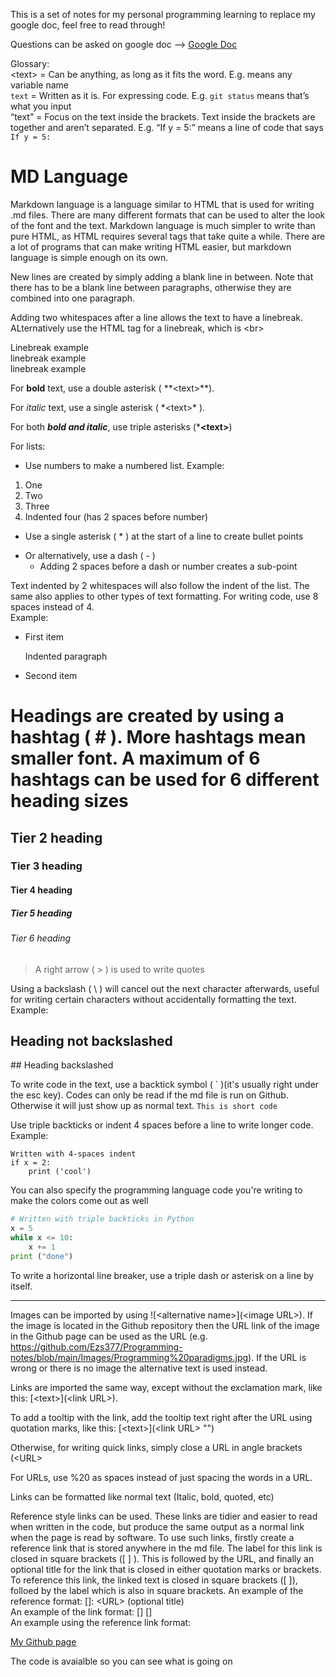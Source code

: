 This is a set of notes for my personal programming learning to replace my google doc, feel free to read through!

Questions can be asked on google doc \--> [Google Doc](https://docs.google.com/document/d/1sO_c73nbQS5we_01ClfYhlaP1bwsfsLS6uQwVXQlr6U/edit)

Glossary:  
\<text> = Can be anything, as long as it fits the word. E.g. <variable> means any variable name  
`text` = Written as it is. For expressing code. E.g. `git status` means that’s what you input  
“text” = Focus on the text inside the brackets. Text inside the brackets are together and aren’t separated. E.g. “If y = 5:” means a line of code that says `If y = 5:` 

# MD Language
Markdown language is a language similar to HTML that is used for writing .md files. There are many different formats that can be used to alter the look of the font and the text.
Markdown language is much simpler to write than pure HTML, as HTML requires several tags that take quite a while. There are a lot of programs that can make writing HTML easier, 
but markdown language is simple enough on its own. 

New lines are created by simply adding a blank line in between. Note that there has to be a blank line between paragraphs, otherwise they are combined into one paragraph.

Adding two whitespaces after a line allows the text to have a linebreak. ALternatively use the HTML tag for a linebreak, which is \<br>

Linebreak example  
linebreak example<br>
linebreak example

For **bold** text, use a double asterisk ( \**\<text>**).

For *italic* text, use a single asterisk ( \*\<text>* ).

For both ***bold and italic***, use triple asterisks  (\***\<text>**)

For lists:
- Use numbers to make a numbered list. Example:

1. One
2. Two
3. Three
  4. Indented four (has 2 spaces before number)

* Use a single asterisk ( \* ) at the start of a line to create bullet points

- Or alternatively, use a dash ( \- )
  - Adding 2 spaces before a dash or number creates a sub-point

Text indented by 2 whitespaces will also follow the indent of the list. The same also applies to other types of text formatting. 
For writing code, use 8 spaces instead of 4.  
Example:

- First item

  Indented paragraph

- Second item

# Headings are created by using a hashtag ( \# ). More hashtags mean smaller font. A maximum of 6 hashtags can be used for 6 different heading sizes
## Tier 2 heading
### Tier 3 heading
#### Tier 4 heading
##### Tier 5 heading
###### Tier 6 heading

> A right arrow ( \> ) is used to write quotes

Using a backslash ( \\ ) will cancel out the next character afterwards, useful for writing certain characters without accidentally formatting the text. Example:

## Heading not backslashed
\## Heading backslashed

To write code in the text, use a backtick symbol ( \` )(it's usually right under the esc key). Codes can only be read if the md file is run on Github. Otherwise it will just show up as normal text.
`This is short code`

Use triple backticks or indent 4 spaces before a line to write longer code. Example:

    Written with 4-spaces indent
	if x = 2:
		print ('cool')


You can also specify the programming language code you're writing to make the colors come out as well 
```Python
# Written with triple backticks in Python
x = 5
while x <= 10:
	x += 1
print ("done")
```

To write a horizontal line breaker, use a triple dash or asterisk on a line by itself.
***


Images can be imported by using \![\<alternative name>](\<image URL>). If the image is located in the Github repository then the URL link of the image in the Github page can be used as the URL 
(e.g. https://github.com/Ezs377/Programming-notes/blob/main/Images/Programming%20paradigms.jpg). If the URL is wrong or there is no image the alternative text is used instead.

Links are imported the same way, except without the exclamation mark, like this: \[\<text>](\<link URL>).

To add a tooltip with the link, add the tooltip text right after the URL using quotation marks, like this: \[\<text>](\<link URL> \"<tooltip>")

Otherwise, for writing quick links, simply close a URL in angle brackets (\<URL>

For URLs, use \%20 as spaces instead of just spacing the words in a URL.

Links can be formatted like normal text (Italic, bold, quoted, etc)

Reference style links can be used. These links are tidier and easier to read when written in the code, but produce the same output as a normal link when the page is read by software.
To use such links, firstly create a reference link that is stored anywhere in the md file. The label for this link is closed in square brackets (\[ ] ). This is followed by the URL, 
and finally an optional title for the link that is closed in either quotation marks or brackets. To reference this link, the linked text is closed in square brackets (\[ ]), folloed by the label which is also in square brackets.
An example of the reference format: \[<label>]: \<URL> (optional title)  
An example of the link format: \[<text>] [<label>]  
An example using the reference link format:

[My Github page][1]

The code is avaialble so you can see what is going on

[1]: https://github.com/Ezs377/Programming-notes (Github page)


